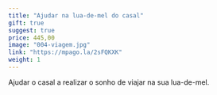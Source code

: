 ```yaml
---
title: "Ajudar na lua-de-mel do casal"
gift: true
suggest: true
price: 445,00
image: "004-viagem.jpg"
link: "https://mpago.la/2sFQKXK"
weight: 1
---
```


Ajudar o casal a realizar o sonho de viajar na sua lua-de-mel.

